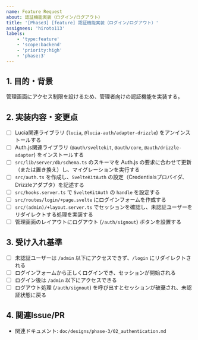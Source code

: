 ```yaml
---
name: Feature Request
about: 認証機能実装（ログイン/ログアウト）
title: '[Phase3] [feature] 認証機能実装（ログイン/ログアウト）'
assignees: 'hiroto113'
labels:
    - 'type:feature'
    - 'scope:backend'
    - 'priority:high'
    - 'phase:3'
---
```


## 1. 目的・背景

管理画面にアクセス制限を設けるため、管理者向けの認証機能を実装する。

## 2. 実装内容・変更点

- [ ] Lucia関連ライブラリ (`lucia`, `@lucia-auth/adapter-drizzle`) をアンインストールする
- [ ] Auth.js関連ライブラリ (`@auth/sveltekit`, `@auth/core`, `@auth/drizzle-adapter`) をインストールする
- [ ] `src/lib/server/db/schema.ts` のスキーマを Auth.js の要求に合わせて更新（または置き換え）し、マイグレーションを実行する
- [ ] `src/auth.ts` を作成し、`SvelteKitAuth` の設定（Credentialsプロバイダ、Drizzleアダプタ）を記述する
- [ ] `src/hooks.server.ts` で `SvelteKitAuth` の `handle` を設定する
- [ ] `src/routes/login/+page.svelte` にログインフォームを作成する
- [ ] `src/(admin)/+layout.server.ts` でセッションを確認し、未認証ユーザーをリダイレクトする処理を実装する
- [ ] 管理画面のレイアウトにログアウト (`/auth/signout`) ボタンを設置する

## 3. 受け入れ基準

- [ ] 未認証ユーザーは `/admin` 以下にアクセスできず、`/login` にリダイレクトされる
- [ ] ログインフォームから正しくログインでき、セッションが開始される
- [ ] ログイン後は `/admin` 以下にアクセスできる
- [ ] ログアウト処理 (`/auth/signout`) を呼び出すとセッションが破棄され、未認証状態に戻る

## 4. 関連Issue/PR

- 関連ドキュメント: `doc/designs/phase-3/02_authentication.md`
